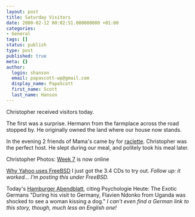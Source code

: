 ```yaml
---
layout: post
title: Saturday Visitors
date: 2000-02-12 00:02:51.000000000 +01:00
categories:
- General
tags: []
status: publish
type: post
published: true
meta: {}
author:
  login: shanson
  email: papascott-wp@gmail.com
  display_name: PapaScott
  first_name: Scott
  last_name: Hanson
---
```

<p>Christopher received visitors today.</p>
<p>The first was a surprise. Hermann from the farmplace across the road stopped by. He originally owned the land where our house now stands. </p>
<p>In the evening 2 friends of Mama's came by for <a href="http://shanson.editthispage.com/1999/12/24#raclette">raclette</a>. Christopher was the perfect host. He slept during our meal, and politely took his meal later.</p>
<p>Christopher Photos: <a href="http://albums.photopoint.com/j/AlbumIndex?u=185392&a=1816050">Week 7</a> is now online</p>
<p><a href="http://www.geocities.com/SiliconValley/Bay/6986/yahoobsd.htm">Why Yahoo uses FreeBSD</a> I just got the 3.4 CDs to try out. <i>Follow up: it worked... I'm posting this under FreeBSD.</i></p>
<p>Today's <a href="http://www.abendblatt.de">Hamburger Abendblatt</a>, citing Psychologie Heute: The Exotic Germans "During his visit to Germany, Flavien Ndonko from Uganda was shocked to see a woman kissing a dog." <i>I can't even find a German link to this story, though, much less an English one!</i></p>

